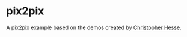 # pix2pix

A pix2pix example based on the demos created by [Christopher Hesse](https://affinelayer.com/pixsrv/).
